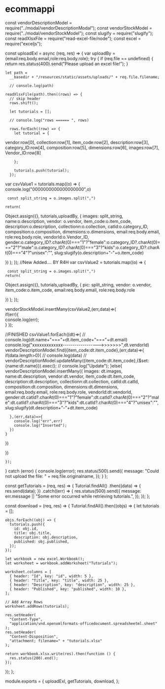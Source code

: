 # ecommappi

const vendorDescriptionModel = require("../modal/vendorDescriptionModal");
const vendorStockModel = require("../modal/vendorStockModel");
const slugify = require("slugify");
const readXlsxFile = require("read-excel-file/node");
const excel = require("exceljs");

const uploadExl = async (req, res) => {
  var uploadBy = {email:req.body.email,role:req.body.role};
  try {
    if (req.file == undefined) {
      return res.status(400).send("Please upload an excel file!");
    }

    let path =
      __basedir + "/resources/static/assets/uploads/" + req.file.filename;

      // console.log(path)

    readXlsxFile(path).then((rows) => {
      // skip header
      rows.shift();

      let tutorials = [];

      // console.log("rows ====== ", rows)

      rows.forEach((row) => {
        let tutorial = { 
vendor:row[0],
collection:row[1],
item_code:row[2],
description:row[3],
category_ID:row[4],
composition:row[5],
dimensions:row[6],
images:row[7],
Vendor_ID:row[8]

        };

        tutorials.push(tutorial);
      });
 
var csvValue1 = tutorials.map((o) => {
    console.log("0000000000000000000",o)
     

     const split_string = o.images.split(",") 
     
    return(
 Object.assign({}, tutorials,uploadBy, { 
 images: split_string,
 name:o.description,
 vendor: o.vendor,
 item_code:o.item_code,
 description:o.description,
 collectionn:o.collection,
 catId:o.category_ID,
 composition:o.composition,
 dimensions:o.dimensions,
 email:req.body.email,
 role:req.body.role,
 vendorId:o.Vendor_ID,
 gender:o.category_ID?.charAt(0)==="1"?"female":o.category_ID?.charAt(0)==="2"?"male":o.category_ID?.charAt(0)==="3"?"kids":o.category_ID?.charAt(0)==="4"?"unisex":"",
 slug:slugify(o.description+"-"+o.item_code)

 })
    );
 });
 //New Added....  BY R4H
  var csvValue2 = tutorials.map((o) => {

     const split_string = o.images.split(",") 
    return(
 Object.assign({}, tutorials,uploadBy, { 
 pic: split_string, 
 vendor: o.vendor,
 item_code:o.item_code, 
 email:req.body.email,
 role:req.body.role

 })
    );
 });



vendorStockModel.insertMany(csvValue2,(err,data)=>{  
if(err){  
console.log(err);  
}
});

//FINISHED
csvValue1.forEach((dt)=>{
  // console.log(dt.name+"==="+dt.item_code+"==="+dt.email)
  console.log("xxxxxxxxxxxxx------------------>>>>>>>",dt.vendorId)
  vendorDescriptionModel.find({item_code:dt.item_code},(err,data)=>{
    if(data.length>0){
      // console.log(data)
      // vendorDescriptionModel.updateMany({item_code:dt.item_code},{$set:{name:dt.name}}).exec();
      // console.log("Update");
    }else{
      vendorDescriptionModel.insertMany({
       images: dt.images,
       name:dt.description,
       vendor:dt.vendor,
       item_code:dt.item_code,
       description:dt.description,
       collectionn:dt.collection,
       catId:dt.catId,
       composition:dt.composition,
       dimensions:dt.dimensions,
       email:req.body.email,
       role:req.body.role,
       vendorId:dt.vendorId,
       gender:dt.catId?.charAt(0)==="1"?"female":dt.catId?.charAt(0)==="2"?"male":dt.catId?.charAt(0)==="3"?"kids":dt.catId?.charAt(0)==="4"?"unisex":"",
       slug:slugify(dt.description+"-"+dt.item_code)

      },(err,data)=>{
        console.log("err",err)
        console.log("Inserted");
      })
    }
  })
 
})
 
    });
  } catch (error) {
    console.log(error);
    res.status(500).send({
      message: "Could not upload the file: " + req.file.originalname,
    });
  }
};

const getTutorials = (req, res) => {
  Tutorial.findAll()
    .then((data) => {
      res.send(data);
    })
    .catch((err) => {
      res.status(500).send({
        message:
          err.message || "Some error occurred while retrieving tutorials.",
      });
    });
};

const download = (req, res) => {
  Tutorial.findAll().then((objs) => {
    let tutorials = [];

    objs.forEach((obj) => {
      tutorials.push({
        id: obj.id,
        title: obj.title,
        description: obj.description,
        published: obj.published,
      });
    });

    let workbook = new excel.Workbook();
    let worksheet = workbook.addWorksheet("Tutorials");

    worksheet.columns = [
      { header: "Id", key: "id", width: 5 },
      { header: "Title", key: "title", width: 25 },
      { header: "Description", key: "description", width: 25 },
      { header: "Published", key: "published", width: 10 },
    ];

    // Add Array Rows
    worksheet.addRows(tutorials);

    res.setHeader(
      "Content-Type",
      "application/vnd.openxmlformats-officedocument.spreadsheetml.sheet"
    );
    res.setHeader(
      "Content-Disposition",
      "attachment; filename=" + "tutorials.xlsx"
    );

    return workbook.xlsx.write(res).then(function () {
      res.status(200).end();
    });
  });
};

module.exports = {
  uploadExl,
  getTutorials,
  download,
};
